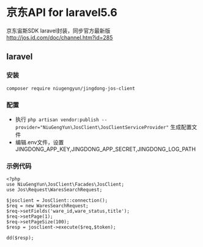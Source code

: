 # 京东API for laravel5.6
京东宙斯SDK laravel封装，同步官方最新版 http://jos.jd.com/doc/channel.htm?id=285

## laravel
### 安装
`composer require niugengyun/jingdong-jos-client`
### 配置
* 执行 `php artisan vendor:publish --provider="NiuGengYun\JosClient\JosClientServiceProvider"` 生成配置文件
* 编辑.env文件，设置JINGDONG_APP_KEY,JINGDONG_APP_SECRET,JINGDONG_LOG_PATH
### 示例代码
```
<?php
use NiuGengYun\JosClient\Facades\JosClient;
use Jos\Request\WaresSearchRequest;

$josclient = JosClient::connection();
$req = new WaresSearchRequest;
$req->setFields('ware_id,ware_status,title');
$req->setPage(1);
$req->setPageSize(100);
$resp = josclient->execute($req,$token);

dd($resp);
```
